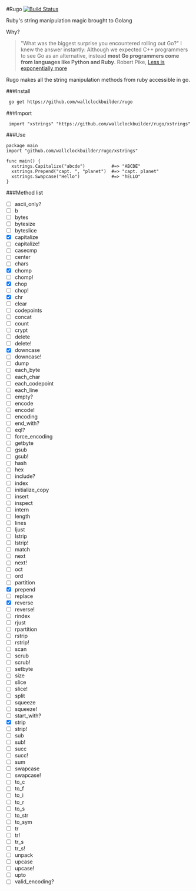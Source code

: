 #Rugo [![Build Status](https://travis-ci.org/wallclockbuilder/rugo.svg)](https://travis.org/wallclockbuilder/rugo)


Ruby's string manipulation magic brought to Golang

Why?
>  "What was the biggest surprise you encountered rolling out Go?" I knew the answer instantly: Although we expected C++ programmers to see Go as an alternative, instead **most Go programmers come from languages like Python and Ruby**.
 Robert Pike, [Less is exponentially more](http://commandcenter.blogspot.com/2012/06/less-is-exponentially-more.html)

Rugo makes all the string manipulation methods from ruby accessible in go.


###Install
```bash
 go get https://github.com/wallclockbuilder/rugo
```

###Import
```golang
 import "xstrings" "https://github.com/wallclockbuilder/rugo/xstrings"
```

###Use
```golang
package main
import "github.com/wallclockbuilder/rugo/xstrings"

func main() {
  xstrings.Capitalize("abcde")          #=> "ABCDE"
  xstrings.Prepend("capt. ", "planet")  #=> "capt. planet"
  xstrings.Swapcase("Hello")            #=> "hELLO"
}
```

###Method list
- [ ] ascii_only?
- [ ] b
- [ ] bytes
- [ ] bytesize
- [ ] byteslice
- [x] capitalize
- [ ] capitalize!
- [ ] casecmp
- [ ] center
- [ ] chars
- [x] chomp
- [ ] chomp!
- [x] chop
- [ ] chop!
- [x] chr
- [ ] clear
- [ ] codepoints
- [ ] concat
- [ ] count
- [ ] crypt
- [ ] delete
- [ ] delete!
- [x] downcase
- [ ] downcase!
- [ ] dump
- [ ] each_byte
- [ ] each_char
- [ ] each_codepoint
- [ ] each_line
- [ ] empty?
- [ ] encode
- [ ] encode!
- [ ] encoding
- [ ] end_with?
- [ ] eql?
- [ ] force_encoding
- [ ] getbyte
- [ ] gsub
- [ ] gsub!
- [ ] hash
- [ ] hex
- [ ] include?
- [ ] index
- [ ] initialize_copy
- [ ] insert
- [ ] inspect
- [ ] intern
- [ ] length
- [ ] lines
- [ ] ljust
- [ ] lstrip
- [ ] lstrip!
- [ ] match
- [ ] next
- [ ] next!
- [ ] oct
- [ ] ord
- [ ] partition
- [x] prepend
- [ ] replace
- [x] reverse
- [ ] reverse!
- [ ] rindex
- [ ] rjust
- [ ] rpartition
- [ ] rstrip
- [ ] rstrip!
- [ ] scan
- [ ] scrub
- [ ] scrub!
- [ ] setbyte
- [ ] size
- [ ] slice
- [ ] slice!
- [ ] split
- [ ] squeeze
- [ ] squeeze!
- [ ] start_with?
- [x] strip
- [ ] strip!
- [ ] sub
- [ ] sub!
- [ ] succ
- [ ] succ!
- [ ] sum
- [ ] swapcase
- [ ] swapcase!
- [ ] to_c
- [ ] to_f
- [ ] to_i
- [ ] to_r
- [ ] to_s
- [ ] to_str
- [ ] to_sym
- [ ] tr
- [ ] tr!
- [ ] tr_s
- [ ] tr_s!
- [ ] unpack
- [ ] upcase
- [ ] upcase!
- [ ] upto
- [ ] valid_encoding?
